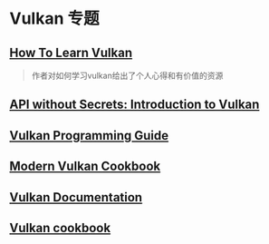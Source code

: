 # Vulkan 专题

## [How To Learn Vulkan](htlv.md)

> 作者对如何学习vulkan给出了个人心得和有价值的资源

## [API without Secrets: Introduction to Vulkan](api_without_secret_vulkan/apiv.md)

## [Vulkan Programming Guide](vpg/vpg.md)

## [Modern Vulkan Cookbook](modern_vulkan_cookbook/mvc.md)

## [Vulkan Documentation](vulkan_documentation/vk_doc.md)

## [Vulkan cookbook](vulkan_cookbook/vcook.md)
